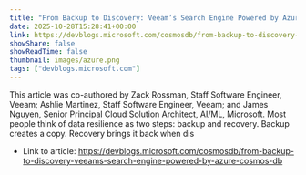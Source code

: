 ```yaml
---
title: "From Backup to Discovery: Veeam’s Search Engine Powered by Azure Cosmos DB"
date: 2025-10-28T15:28:41+00:00
link: https://devblogs.microsoft.com/cosmosdb/from-backup-to-discovery-veeams-search-engine-powered-by-azure-cosmos-db
showShare: false
showReadTime: false
thumbnail: images/azure.png
tags: ["devblogs.microsoft.com"]
---
```

This article was co-authored by Zack Rossman, Staff Software Engineer, Veeam; Ashlie Martinez, Staff Software Engineer, Veeam; and James Nguyen, Senior Principal Cloud Solution Architect, AI/ML, Microsoft. Most people think of data resilience as two steps: backup and recovery. Backup creates a copy. Recovery brings it back when dis

- Link to article: https://devblogs.microsoft.com/cosmosdb/from-backup-to-discovery-veeams-search-engine-powered-by-azure-cosmos-db
